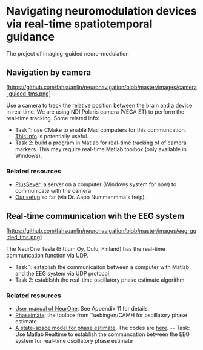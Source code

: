 # Navigating neuromodulation devices via real-time spatiotemporal guidance

The project of imaging-guided neuro-modulation

## Navigation by camera

[https://github.com/fahsuanlin/neuronavigation/blob/master/images/camera_guided_tms.png]

Use a camera to track the relative position between the brain and a device in real time. We are using NDI Polaris camera (VEGA ST) to perform the real-time tracking. Some related info:

- Task 1: use CMake to enable Mac computers for this communcation. [This info](https://github.com/PlusToolkit/PlusBuild) is potentially useful.
- Task 2: build a program in Matlab for real-time tracking of of camera markers. This may require real-time Matlab toolbox (only available in Windows).

### Related resources
- [PlusSever](https://github.com/PlusToolkit/PlusLib): a server on a computer (Windows system for now) to communicate with the camera
- [Our setup](https://github.com/fahsuanlin/labmanual/wiki/27.-Connec-to-Polaris-Vega-camera) so far (via Dr. Aapo Nummenmma's help).

## Real-time communication wih the EEG system

[https://github.com/fahsuanlin/neuronavigation/blob/master/images/eeg_guided_tms.png]


The NeurOne Tesla (Bittium Oy, Oulu, Finland) has the real-time communcation function via UDP. 

- Task 1: establish the communicaiton between a computer with Matlab and the EEG system via UDP protocol.
- Task 2: establshh the real-time oscillatory phase estimate algorithm.

### Related resources
- [User manual of NeurOne](https://github.com/fahsuanlin/neuronavigation/blob/main/doc/NeurOne%20User%20Manual.pdf). See Appendix 11 for details.
- [Phaseimate](https://github.com/bnplab/phastimate): the toolbox from Tuebingen/CAMH for oscillatory phase estimate
- [A state-space model for phase estimate](https://elifesciences.org/articles/68803). The codes are [here](https://github.com/tne-lab/phase-calculator).
-- Task: Use Matlab Realtime to establish the communcation between the EEG system for real-time oscillatory phase estimate
